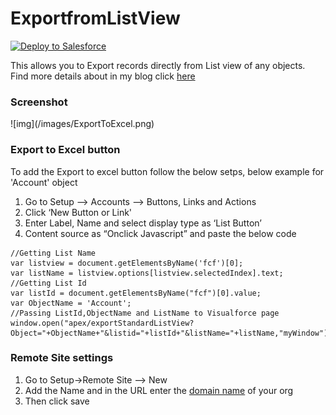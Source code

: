 ExportfromListView
==================

<a href="https://githubsfdeploy.herokuapp.com?owner=Karanraj&repo=ExportfromListView">
  <img alt="Deploy to Salesforce"
       src="https://raw.githubusercontent.com/afawcett/githubsfdeploy/master/src/main/webapp/resources/img/deploy.png">
</a>

This allows you to Export records directly from List view of any objects.<br/> 
Find more details about in my blog click <a href="http://clicksandcode.blogspot.in/2014/10/export-records-from-list-viewlistview.html">here</a> 

<h3>Screenshot</h3>
![img](/images/ExportToExcel.png)



<h3>Export to Excel button</h3>
To add the Export to excel button follow the below setps, below example for 'Account' object
  <ol>
  <li>Go to Setup –> Accounts –> Buttons, Links and Actions </li>
  <li>Click ‘New Button or Link'</li>
  <li>Enter Label, Name and select display type as ‘List Button’</li>
  <li>Content source as “Onclick Javascript” and paste the below code</li>
  </ol>

```
//Getting List Name 
var listview = document.getElementsByName('fcf')[0]; 
var listName = listview.options[listview.selectedIndex].text; 
//Getting List Id 
var listId = document.getElementsByName("fcf")[0].value; 
var ObjectName = 'Account'; 
//Passing ListId,ObjectName and ListName to Visualforce page 
window.open("apex/exportStandardListView?Object="+ObjectName+"&listid="+listId+"&listName="+listName,"myWindow");
```

<h3>Remote Site settings</h3>
 <ol>
 <li>Go to Setup->Remote Site –> New </li>
 <li>Add the Name and in the URL enter the <a href = "https://help.salesforce.com/HTViewHelpDoc?id=domain_name_app_url_changes.htm&language=en_US">domain name</a> of your org</li>
 <li>Then click save</li>
 </ol>
